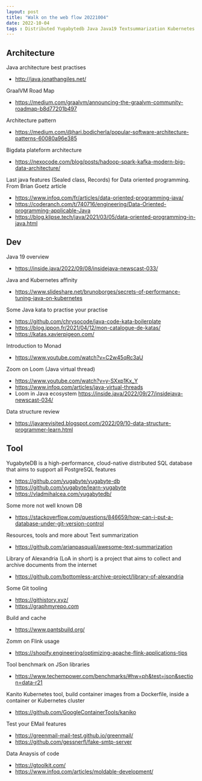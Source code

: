 ```yaml
---
layout: post
title: "Walk on the web flow 20221004"
date: 2022-10-04
tags : Distributed Yugabytedb Java Java19 Textsummarization Kubernetes Architecture Kata Alexandria Git Pantsbuild Build Database Flink Benchmark Kanito Mock Mail Graalvm Monad Loom Gtoolkit Bigdata Datastructure Goetz 
---
```


## Architecture  

Java architecture best practises    
* http://java.jonathangiles.net/

GraalVM Road Map    
* https://medium.com/graalvm/announcing-the-graalvm-community-roadmap-b8d77201b497    

Architecture pattern   
* https://medium.com/@hari.bodicherla/popular-software-architecture-patterns-60080a96e385   

Bigdata plateform architecture   
* https://nexocode.com/blog/posts/hadoop-spark-kafka-modern-big-data-architecture/    

Last java features (Sealed class, Records) for Data oriented programming. From Brian Goetz article    
* https://www.infoq.com/fr/articles/data-oriented-programming-java/    
* https://coderanch.com/t/740716/engineering/Data-Oriented-programming-applicable-Java    
* https://blog.klipse.tech/java/2021/03/05/data-oriented-programming-in-java.html    

## Dev   

Java 19 overview    
* https://inside.java/2022/09/08/insidejava-newscast-033/

Java and Kubernetes affinity    
* https://www.slideshare.net/brunoborges/secrets-of-performance-tuning-java-on-kubernetes

Some Java kata to practise your practise    
* https://github.com/chrysocode/java-code-kata-boilerplate    
* https://blog.ippon.fr/2021/04/12/mon-catalogue-de-katas/    
* https://katas.xavierpigeon.com/    

Introduction to Monad    
* https://www.youtube.com/watch?v=C2w45qRc3aU    

Zoom on Loom (Java virtual thread)    
* https://www.youtube.com/watch?v=y-SXxp1Kx_Y    
* https://www.infoq.com/articles/java-virtual-threads    
* Loom in Java ecosystem https://inside.java/2022/09/27/insidejava-newscast-034/   

Data structure review   
* https://javarevisited.blogspot.com/2022/09/10-data-structure-programmer-learn.html    

## Tool   

YugabyteDB is a high-performance, cloud-native distributed SQL database that aims to support all PostgreSQL features    
* https://github.com/yugabyte/yugabyte-db    
* https://github.com/yugabyte/learn-yugabyte    
* https://vladmihalcea.com/yugabytedb/    

Some more not well known DB 
* https://stackoverflow.com/questions/846659/how-can-i-put-a-database-under-git-version-control    

Resources, tools and more about Text summarization    
* https://github.com/arianpasquali/awesome-text-summarization    

Library of Alexandria (LoA in short) is a project that aims to collect and archive documents from the internet    
* https://github.com/bottomless-archive-project/library-of-alexandria     

Some Git tooling   
* https://githistory.xyz/    
* https://graphmyrepo.com   

Build and cache     
* https://www.pantsbuild.org/    

Zomm on Flink usage     
* https://shopify.engineering/optimizing-apache-flink-applications-tips    

Tool benchmark on JSon libraries   
* https://www.techempower.com/benchmarks/#hw=ph&test=json&section=data-r21   

Kanito Kubernetes tool, build container images from a Dockerfile, inside a container or Kubernetes cluster    
* https://github.com/GoogleContainerTools/kaniko    

Test your EMail features   
* https://greenmail-mail-test.github.io/greenmail/    
* https://github.com/gessnerfl/fake-smtp-server    

Data Anaysis of code  
* https://gtoolkit.com/    
* https://www.infoq.com/articles/moldable-development/    
